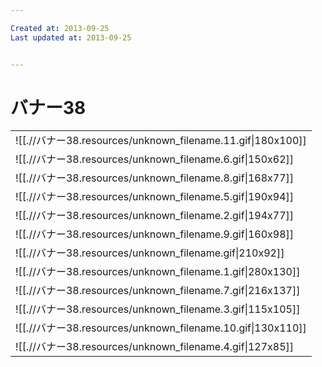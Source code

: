 ```yaml
---

Created at: 2013-09-25
Last updated at: 2013-09-25


---
```


# バナー38


|     |
| --- |
| ![[.//バナー38.resources/unknown_filename.11.gif\\|180x100]] |
| ![[.//バナー38.resources/unknown_filename.6.gif\\|150x62]] |
| ![[.//バナー38.resources/unknown_filename.8.gif\\|168x77]] |
| ![[.//バナー38.resources/unknown_filename.5.gif\\|190x94]] |
| ![[.//バナー38.resources/unknown_filename.2.gif\\|194x77]] |
| ![[.//バナー38.resources/unknown_filename.9.gif\\|160x98]] |
| ![[.//バナー38.resources/unknown_filename.gif\\|210x92]] |
| ![[.//バナー38.resources/unknown_filename.1.gif\\|280x130]] |
| ![[.//バナー38.resources/unknown_filename.7.gif\\|216x137]] |
| ![[.//バナー38.resources/unknown_filename.3.gif\\|115x105]] |
| ![[.//バナー38.resources/unknown_filename.10.gif\\|130x110]] |
| ![[.//バナー38.resources/unknown_filename.4.gif\\|127x85]] |

